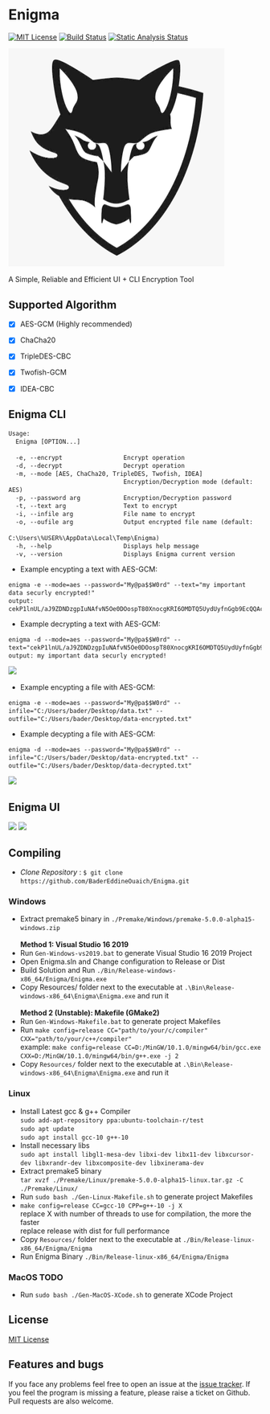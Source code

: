 # Enigma
<!--WORKFLOW-->
[![MIT License](https://img.shields.io/badge/license-MIT-yellow)](https://github.com/BaderEddineOuaich/Enigma/blob/master/LICENSE.md)
[![Build Status](https://github.com/BaderEddineOuaich/Enigma/workflows/build/badge.svg)](https://github.com/BaderEddineOuaich/Enigma/actions?workflow=build) 
[![Static Analysis Status](https://github.com/BaderEddineOuaich/Enigma/workflows/static-analysis/badge.svg)](https://github.com/BaderEddineOuaich/Enigma/actions?workflow=static-analysis)


<!--LOGO-->
<!-- ![Enigma](Resources/Branding/EnigmaLogoWolf_860x869.png) -->
<img src="Resources/Branding/EnigmaLogoWolf_860x869.png" width="430"/>


<!--DESCRIOTION-->
A Simple, Reliable and Efficient UI + CLI Encryption Tool


## Supported Algorithm
- [x] AES-GCM (Highly recommended)
- [x] ChaCha20
- [x] TripleDES-CBC
- [x] Twofish-GCM
- [x] IDEA-CBC


## Enigma CLI
```text
Usage:
  Enigma [OPTION...]

  -e, --encrypt                 Encrypt operation
  -d, --decrypt                 Decrypt operation
  -m, --mode [AES, ChaCha20, TripleDES, Twofish, IDEA]
                                Encryption/Decryption mode (default: AES)
  -p, --password arg            Encryption/Decryption password
  -t, --text arg                Text to encrypt
  -i, --infile arg              File name to encrypt
  -o, --oufile arg              Output encrypted file name (default:
                                C:\Users\%USER%\AppData\Local\Temp\Enigma)
  -h, --help                    Displays help message
  -v, --version                 Displays Enigma current version
```
- Example encypting a text with AES-GCM:<br>
```text
enigma -e --mode=aes --password="My@pa$$W0rd" --text="my important data securly encrypted!"
output: cekP1lnUL/aJ9ZDNDzgpIuNAfvN5Oe0DOospT80XnocgKRI6OMDTQ5UydUyfnGgb9EcQQAcR8bksN/lBxabSCyujT3c=
```
- Example decrypting a text with AES-GCM:<br>
```text
enigma -d --mode=aes --password="My@pa$$W0rd" --text="cekP1lnUL/aJ9ZDNDzgpIuNAfvN5Oe0DOospT80XnocgKRI6OMDTQ5UydUyfnGgb9EcQQAcR8bksN/lBxabSCyujT3c="
output: my important data securly encrypted!
```
<image src="Resources/ScreenShots/CLI-EncryptDecryptText-Demo.png"/><br>

- Example encypting a file with AES-GCM:<br>
```text
enigma -e --mode=aes --password="My@pa$$W0rd" --infile="C:/Users/bader/Desktop/data.txt" --outfile="C:/Users/bader/Desktop/data-encrypted.txt"
```
- Example decypting a file with AES-GCM:<br>
```text
enigma -d --mode=aes --password="My@pa$$W0rd" --infile="C:/Users/bader/Desktop/data-encrypted.txt" --outfile="C:/Users/bader/Desktop/data-decrypted.txt"
```
<image src="Resources/ScreenShots/CLI-EncryptDecryptFile-Demo.png"/><br>



## Enigma UI
<image src="Resources/ScreenShots/UI-MainMenuScene.png"/>
<image src="Resources/ScreenShots/UI-EncryptText-Demo.png"/>
<!--
Latest Test on `Windows 10 Version 20H2`
<image src="Resources/Dev Process/Windows-Latest.png"/>
<br>
Latest Test on `Linux Mint Cinnamon 19.3 Tricia`
<image src="Resources/Dev Process/Linux-Latest.png"/>
-->


## Compiling
- <i>Clone Repository</i> : `$ git clone https://github.com/BaderEddineOuaich/Enigma.git`<br>

### Windows
 - Extract premake5 binary in `./Premake/Windows/premake-5.0.0-alpha15-windows.zip`<br><br>
<strong>Method 1: Visual Studio 16 2019</strong>
 - Run `Gen-Windows-vs2019.bat` to generate Visual Studio 16 2019 Project<br> 
 - Open Enigma.sln and Change configuration to Release or Dist
 - Build Solution and Run `./Bin/Release-windows-x86_64/Enigma/Enigma.exe`<br>
 - Copy Resources/ folder next to the executable at `.\Bin\Release-windows-x86_64\Enigma\Enigma.exe` and run it<br><br>
<strong>Method 2 (Unstable): Makefile (GMake2)</strong>
 - Run `Gen-Windows-Makefile.bat` to generate project Makefiles<br>
 - Run `make config=release CC="path/to/your/c/compiler" CXX="path/to/your/c++/compiler"`<br>
   example: `make config=release CC=D:/MinGW/10.1.0/mingw64/bin/gcc.exe  CXX=D:/MinGW/10.1.0/mingw64/bin/g++.exe -j 2`<br>
 - Copy `Resources/` folder next to the executable at `.\Bin\Release-windows-x86_64\Enigma\Enigma.exe` and run it

### Linux
 - Install Latest gcc & g++ Compiler<br>
  `sudo add-apt-repository ppa:ubuntu-toolchain-r/test`<br>
  `sudo apt update`<br>
  `sudo apt install gcc-10 g++-10`<br>
 - Install necessary libs<br>
  `sudo apt install libgl1-mesa-dev libxi-dev libx11-dev libxcursor-dev libxrandr-dev libxcomposite-dev libxinerama-dev`
 - Extract premake5 binary <br>
  `tar xvzf ./Premake/Linux/premake-5.0.0-alpha15-linux.tar.gz -C ./Premake/Linux/`
 - Run `sudo bash ./Gen-Linux-Makefile.sh` to generate project Makefiles
 - `make config=release CC=gcc-10 CPP=g++-10 -j X` <br> 
   replace X with number of threads to use for compilation, the more the faster<br>
   replace release with dist for full performance
 - Copy `Resources/` folder next to the executable at `./Bin/Release-linux-x86_64/Enigma/Enigma`
 - Run Enigma Binary `./Bin/Release-linux-x86_64/Enigma/Enigma`

### MacOS TODO
- Run `sudo bash ./Gen-MacOS-XCode.sh` to generate XCode Project<br>


## License
[MIT License](LICENSE.md)


## Features and bugs

If you face any problems feel free to open an issue at the [issue tracker][tracker]. If you feel the program is missing a feature, please raise a ticket on Github. Pull requests are also welcome.

[tracker]: https://github.com/BaderEddineOuaich/Enigma/issues
